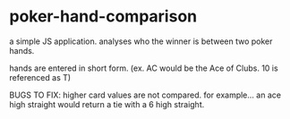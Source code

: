 # poker-hand-comparison
a simple JS application. analyses who the winner is between two poker hands. 

hands are entered in short form. 
  (ex. AC would be the Ace of Clubs. 10 is referenced as T)
  
BUGS TO FIX:
  higher card values are not compared. for example... an ace high straight would return a tie with a 6 high straight.
